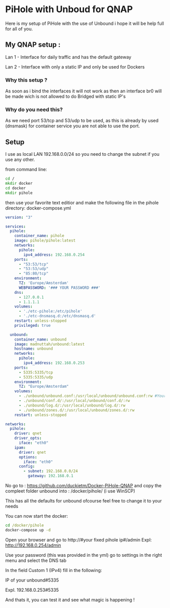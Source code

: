# PiHole with Unboud for QNAP

Here is my setup of PiHole with the use of Unbound i hope it will be help full for all of you.

## My QNAP setup :

Lan 1 - Interface for daily traffic and has the default gateway

Lan 2 - Interface with only a static IP and only be used for Dockers

### Why this setup ?
As soon as i bind the interfaces it will not work as then an interface br0 will be made wich is not allowed to do Bridged with static IP's

### Why do you need this?
As we need port 53/tcp and 53/udp to be used, as this is already by used (dnsmask) for container service you are not able to use the port.

## Setup

I use as local LAN 192.168.0.0/24 so you need to change the subnet if you use any other.

from command line:
```cmd
cd /
mkdir docker
cd docker
mkdir pihole
```

then use your favorite text editior and make the following file in the pihole directory: docker-compose.yml
```yml
version: "3"

services:
  pihole:
    container_name: pihole
    image: pihole/pihole:latest
    networks:
      pihole:
        ipv4_address: 192.168.0.254
    ports:
      - "53:53/tcp"
      - "53:53/udp"
      - "85:80/tcp"
    environment:
      TZ: 'Europe/Amsterdam'
      WEBPASSWORD: '### YOUR PASSWORD ###'
    dns:
      - 127.0.0.1
      - 1.1.1.1
    volumes:
      - './etc-pihole:/etc/pihole'
      - './etc-dnsmasq.d:/etc/dnsmasq.d'
    restart: unless-stopped
    privileged: true

  unbound:
    container_name: unbound
    image: madnuttah/unbound:latest
    hostname: unbound
    networks:
      pihole:
        ipv4_address: 192.168.0.253
    ports:
      - 5335:5335/tcp
      - 5335:5335/udp
    environment:
      TZ: "Europe/Amsterdam"
    volumes:
      - ./unbound/unbound.conf:/usr/local/unbound/unbound.conf:rw #Your local path to Unbound
      - ./unbound/conf.d/:/usr/local/unbound/conf.d/:rw
      - ./unbound/log.d/:/usr/local/unbound/log.d/:rw
      - ./unbound/zones.d/:/usr/local/unbound/zones.d/:rw
    restart: unless-stopped

networks:
  pihole:
    driver: qnet
    driver_opts:
      iface: "eth0"
    ipam:
      driver: qnet
      options:
        iface: "eth0"
      config:
        - subnet: 192.168.0.0/24
          gateway: 192.168.0.1
```

No go to : https://github.com/duckietm/Docker-PiHole-QNAP and copy the compleet folder unbound into : /docker/pihole/ (i use WinSCP)

This has all the defaults for unbound ofcourse feel free to change it to your needs

You can now start the docker:
```cmd
cd /docker/pihole
docker-compose up -d
```

Open your browser and go to http://#your fixed pihole ip#/admin  Expl: http://192.168.0.254/admin

Use your password (this was provided in the yml) go to settings in the right menu and select the DNS tab

In the field Custom 1 (IPv4) fill in the following:

IP of your unbound#5335

Expl. 192.168.0.253#5335


And thats it, you can test it and see what magic is happening !